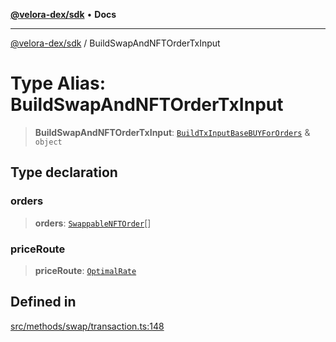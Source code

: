 [**@velora-dex/sdk**](../README.md) • **Docs**

***

[@velora-dex/sdk](../globals.md) / BuildSwapAndNFTOrderTxInput

# Type Alias: BuildSwapAndNFTOrderTxInput

> **BuildSwapAndNFTOrderTxInput**: [`BuildTxInputBaseBUYForOrders`](../-internal-/type-aliases/BuildTxInputBaseBUYForOrders.md) & `object`

## Type declaration

### orders

> **orders**: [`SwappableNFTOrder`](SwappableNFTOrder.md)[]

### priceRoute

> **priceRoute**: [`OptimalRate`](OptimalRate.md)

## Defined in

[src/methods/swap/transaction.ts:148](https://github.com/paraswap/paraswap-sdk/blob/master/src/methods/swap/transaction.ts#L148)
